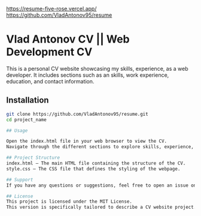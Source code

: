 https://resume-five-rose.vercel.app/
https://github.com/VladAntonov95/resume 

# Vlad Antonov CV || Web Development CV 

This is a personal CV website showcasing my skills, experience, as a web developer. It includes sections such as an  skills, work experience, education, and contact information.

## Installation

```bash
git clone https://github.com/VladAntonov95/resume.git
cd project_name

## Usage

Open the index.html file in your web browser to view the CV.
Navigate through the different sections to explore skills, experience, and projects.

## Project Structure
index.html — The main HTML file containing the structure of the CV.
style.css — The CSS file that defines the styling of the webpage.

## Support
If you have any questions or suggestions, feel free to open an issue on GitHub or contact me via email.

## License
This project is licensed under the MIT License.
This version is specifically tailored to describe a CV website project. Feel free to adjust the wording and add more details specific to your CV if needed!



